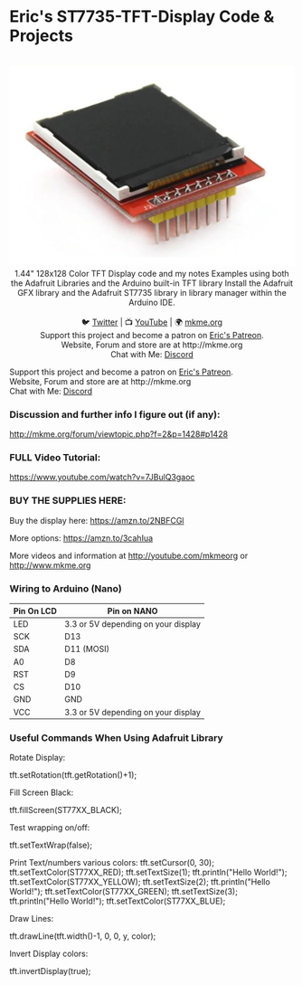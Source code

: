 # Eric's ST7735-TFT-Display Code & Projects
<p align="center">
<br>
 <img src="https://github.com/MKme/ST7735-Color-TFT-Display/blob/master/Pics/1.PNG" width="700"/>
 <br>
1.44" 128x128 Color TFT Display code and my notes
Examples using both the Adafruit Libraries and the Arduino built-in TFT library
Install the Adafruit GFX library and the Adafruit ST7735 library in library manager within the Arduino IDE.
<br>
<br>
🐦 <a href="https://twitter.com/mkmeorg">Twitter</a>
| 📺 <a href="https://www.youtube.com/mkmeorg">YouTube</a>
| 🌍 <a href="http://www.mkme.org">mkme.org</a><br>
Support this project and become a patron on <a href="http://mkme.org/patreon">Eric's Patreon</a>.<br>
Website, Forum and store are at http://mkme.org <br>
Chat with Me: <a href="https://discord.gg/j9S4Fgv">Discord</a></b>
</p>
Support this project and become a patron on <a href="http://mkme.org/patreon">Eric's Patreon</a>.<br>
Website, Forum and store are at http://mkme.org <br>
Chat with Me: <a href="https://discord.gg/j9S4Fgv">Discord</a></b>
</p>

### Discussion and further info I figure out (if any):

http://mkme.org/forum/viewtopic.php?f=2&p=1428#p1428

### FULL Video Tutorial:

https://www.youtube.com/watch?v=7JBulQ3gaoc

### BUY THE SUPPLIES HERE:

Buy the display here: https://amzn.to/2NBFCGl

More options: https://amzn.to/3cahIua

More videos and information at http://youtube.com/mkmeorg or http://www.mkme.org

### Wiring to Arduino (Nano)
| Pin On LCD | Pin on NANO |
| ---------- |----------------|
| LED  | 3.3 or 5V depending on your display  |
| SCK  | D13 |
| SDA  | D11 (MOSI) |
| A0   | D8 |
| RST  | D9  |
| CS   | D10 |
|GND   | GND |
|VCC  | 3.3 or 5V depending on your display  |


### Useful Commands When Using Adafruit Library

Rotate Display:

tft.setRotation(tft.getRotation()+1);

Fill Screen Black:

tft.fillScreen(ST77XX_BLACK);

Test wrapping on/off:

tft.setTextWrap(false);

Print Text/numbers various colors:
  tft.setCursor(0, 30);
  tft.setTextColor(ST77XX_RED);
  tft.setTextSize(1);
  tft.println("Hello World!");
  tft.setTextColor(ST77XX_YELLOW);
  tft.setTextSize(2);
  tft.println("Hello World!");
  tft.setTextColor(ST77XX_GREEN);
  tft.setTextSize(3);
  tft.println("Hello World!");
  tft.setTextColor(ST77XX_BLUE);
  
Draw Lines:

tft.drawLine(tft.width()-1, 0, 0, y, color);

Invert Display colors:

tft.invertDisplay(true);
